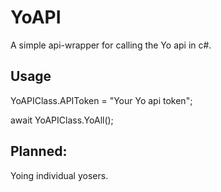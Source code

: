 YoAPI
=====

A simple api-wrapper for calling the Yo api in c#.

Usage
-----
YoAPIClass.APIToken = "Your Yo api token";

await YoAPIClass.YoAll();

Planned:
-----
Yoing individual yosers.